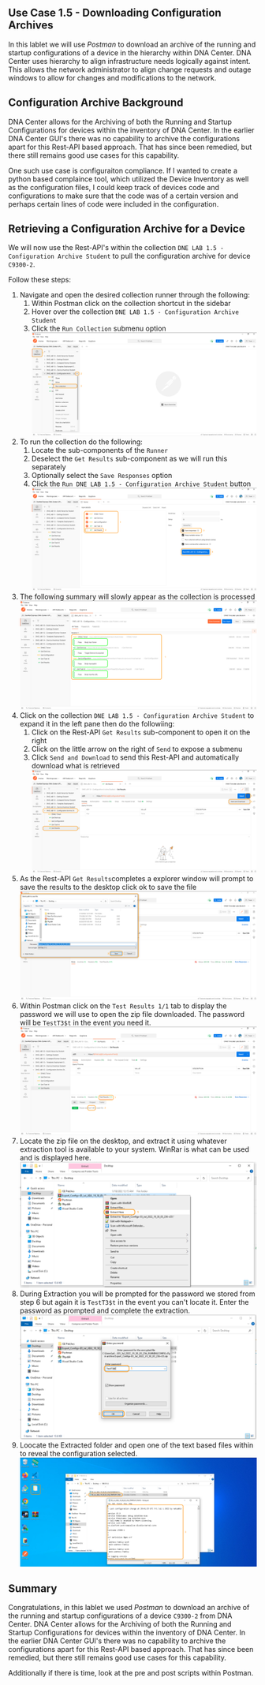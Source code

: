 ## Use Case 1.5 - Downloading Configuration Archives
In this lablet we will use *Postman* to download an archive of the running and startup configurations of a device in the hierarchy within DNA Center. DNA Center uses hierarchy to align infrastructure needs logically against intent. This allows the network administrator to align change requests and outage windows to allow for changes and modifications to the network.

## Configuration Archive Background
DNA Center allows for the Archiving of both the Running and Startup Configurations for devices within the inventory of DNA Center. In the earlier DNA Center GUI's there was no capability to archive the configurations apart for this Rest-API based approach. That has since been remedied, but there still remains good use cases for this capability.

One such use case is configuraiton compliance. If I wanted to create a python based complaince tool, which utilized the Device Inventory as well as the configuration files, I could keep track of devices code and configurations to make sure that the code was of a certain version and perhaps certain lines of code were included in the configuration. 

## Retrieving a Configuration Archive for a Device
We will now use the Rest-API's within the collection `DNE LAB 1.5 - Configuration Archive Student` to pull the configuration archive for device `C9300-2`.

Follow these steps:

1. Navigate and open the desired collection runner through the following:
   1. Within Postman click on the collection shortcut in the sidebar
   2. Hover over the collection `DNE LAB 1.5 - Configuration Archive Student`
   3. Click the `Run Collection` submenu option
      ![json](./images/Postman-Collection-ConfigArchive.png?raw=true "Import JSON")
2. To run the collection do the following:
   1. Locate the sub-components of the `Runner`
   2. Deselect the `Get Results` sub-component as we will run this separately
   2. Optionally select the `Save Responses` option
   3. Click  the `Run DNE LAB 1.5 - Configuration Archive Student` button
      ![json](./images/Postman-Collection-ConfigArchive-Runner.png?raw=true "Import JSON")
3. The following summary will slowly appear as the collection is processed
   ![json](./images/Postman-Collection-ConfigArchive-Summary.png?raw=true "Import JSON")
4. Click on the collection `DNE LAB 1.5 - Configuration Archive Student` to expand it in the left pane then do the followiing:
   1. Click on the Rest-API `Get Results` sub-component to open it on the right
   2. Click on the little arrow on the right of `Send` to expose a submenu
   3. Click `Send and Download` to send this Rest-API and automatically download what is retrieved
      ![json](./images/Postman-Collection-ConfigArchive-ResultsAPI.png?raw=true "Import JSON")
5. As the Rest-API `Get Results`completes a explorer window will prompt to save the results to the desktop click ok to save the file
   ![json](./images/Postman-Collection-ConfigArchive-ResultsAPI-Send.png?raw=true "Import JSON")
6. Within Postman click on the `Test Results 1/1` tab to display the password we will use to open the zip file downloaded. The password will be `TestT3$t` in the event you need it.
   ![json](./images/Postman-Collection-ConfigArchive-ResultsAPI-TestResults.png?raw=true "Import JSON")
7. Locate the zip file on the desktop, and extract it using whatever extraction tool is available to your system. WinRar is what can be used and is displayed here.
   ![json](./images/Postman-Collection-ConfigArchive-Extract.png?raw=true "Import JSON")
8. During Extraction you will be prompted for the password we stored from step 6 but again it is `TestT3$t` in the event you can't locate it. Enter the password as prompted and complete the extraction.
   ![json](./images/Postman-Collection-ConfigArchive-Pwd.png?raw=true "Import JSON")
9. Loocate the Extracted folder and open one of the text based files within to reveal the configuration selected.
   ![json](./images/Postman-Collection-ConfigArchive-Verify.png?raw=true "Import JSON")

## Summary
Congratulations, in this lablet we used *Postman* to download an archive of the running and startup configurations of a device `C9300-2` from DNA Center. DNA Center allows for the Archiving of both the Running and Startup Configurations for devices within the inventory of DNA Center. In the earlier DNA Center GUI's there was no capability to archive the configurations apart for this Rest-API based approach. That has since been remedied, but there still remains good use cases for this capability.

Additionally if there is time, look at the pre and post scripts within Postman.
